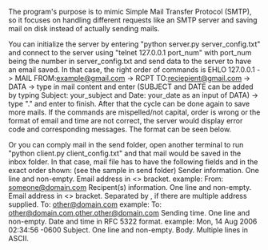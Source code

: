 The program's purpose is to mimic Simple Mail Transfer Protocol (SMTP), so it focuses on handling different requests like an SMTP server and saving mail on disk instead of actually sending mails. 

You can initialize the server by entering "python server.py server_config.txt" and connect to the server using "telnet 127.0.0.1 port_num" with port_num being the number in server_config.txt and send data to the server to have an email saved. In that case, the right order of commands is EHLO 127.0.0.1 -> MAIL FROM:<example@gmail.com> -> RCPT TO:<reciepient@gmail.com> -> DATA -> type in mail content and enter (SUBJECT and DATE can be added by typing Subject: your_subject and Date: your_date as an input of DATA) -> type "." and enter to finish. After that the cycle can be done again to save more mails. If the commands are mispelled/not capital, order is wrong or the format of email and time are not correct, the server would display error code and corresponding messages. The format can be seen below.

Or you can comply mail in the send folder, open another terminal to run "python client.py client_config.txt" and that mail would be saved in the inbox folder. In that case, mail file has to have the following fields and in the exact order shown: (see the sample in send folder)
 Sender information.
	One line and non-empty.
	Email address in <> bracket.
	example: From: <someone@domain.com>
 Recipent(s) information.
	One line and non-empty.
	Email address in <> bracket.
	Separated by , if there are multiple address supplied.
	To: <other@domain.com>
	example: To: <other@domain.com>,<other.other@domain.com>
 Sending time.
	One line and non-empty.
	Date and time in RFC 5322 format.
	example: Mon, 14 Aug 2006 02:34:56 -0600
 Subject.
	One line and non-empty.
 Body.
	Multiple lines in ASCII.
